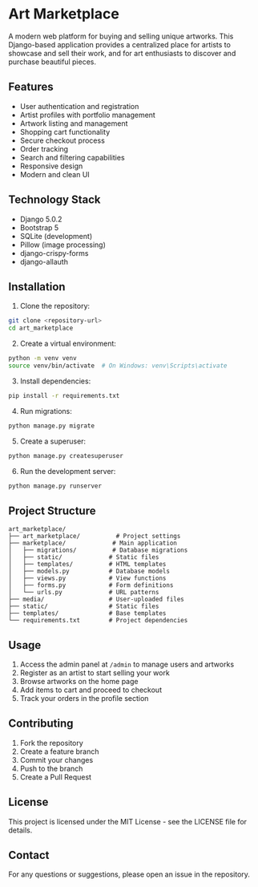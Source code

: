 # Art Marketplace

A modern web platform for buying and selling unique artworks. This Django-based application provides a centralized place for artists to showcase and sell their work, and for art enthusiasts to discover and purchase beautiful pieces.

## Features

- User authentication and registration
- Artist profiles with portfolio management
- Artwork listing and management
- Shopping cart functionality
- Secure checkout process
- Order tracking
- Search and filtering capabilities
- Responsive design
- Modern and clean UI

## Technology Stack

- Django 5.0.2
- Bootstrap 5
- SQLite (development)
- Pillow (image processing)
- django-crispy-forms
- django-allauth

## Installation

1. Clone the repository:
```bash
git clone <repository-url>
cd art_marketplace
```

2. Create a virtual environment:
```bash
python -m venv venv
source venv/bin/activate  # On Windows: venv\Scripts\activate
```

3. Install dependencies:
```bash
pip install -r requirements.txt
```

4. Run migrations:
```bash
python manage.py migrate
```

5. Create a superuser:
```bash
python manage.py createsuperuser
```

6. Run the development server:
```bash
python manage.py runserver
```

## Project Structure

```
art_marketplace/
├── art_marketplace/          # Project settings
├── marketplace/             # Main application
│   ├── migrations/          # Database migrations
│   ├── static/             # Static files
│   ├── templates/          # HTML templates
│   ├── models.py           # Database models
│   ├── views.py            # View functions
│   ├── forms.py            # Form definitions
│   └── urls.py             # URL patterns
├── media/                  # User-uploaded files
├── static/                 # Static files
├── templates/              # Base templates
└── requirements.txt        # Project dependencies
```

## Usage

1. Access the admin panel at `/admin` to manage users and artworks
2. Register as an artist to start selling your work
3. Browse artworks on the home page
4. Add items to cart and proceed to checkout
5. Track your orders in the profile section

## Contributing

1. Fork the repository
2. Create a feature branch
3. Commit your changes
4. Push to the branch
5. Create a Pull Request

## License

This project is licensed under the MIT License - see the LICENSE file for details.

## Contact

For any questions or suggestions, please open an issue in the repository. 
